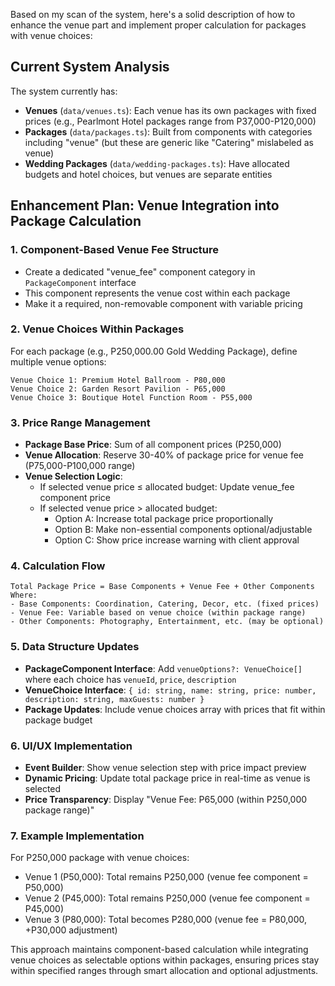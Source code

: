 Based on my scan of the system, here's a solid description of how to enhance the venue part and implement proper calculation for packages with venue choices:

## Current System Analysis

The system currently has:

- **Venues** (`data/venues.ts`): Each venue has its own packages with fixed prices (e.g., Pearlmont Hotel packages range from P37,000-P120,000)
- **Packages** (`data/packages.ts`): Built from components with categories including "venue" (but these are generic like "Catering" mislabeled as venue)
- **Wedding Packages** (`data/wedding-packages.ts`): Have allocated budgets and hotel choices, but venues are separate entities

## Enhancement Plan: Venue Integration into Package Calculation

### 1. **Component-Based Venue Fee Structure**

- Create a dedicated "venue_fee" component category in `PackageComponent` interface
- This component represents the venue cost within each package
- Make it a required, non-removable component with variable pricing

### 2. **Venue Choices Within Packages**

For each package (e.g., P250,000.00 Gold Wedding Package), define multiple venue options:

```
Venue Choice 1: Premium Hotel Ballroom - P80,000
Venue Choice 2: Garden Resort Pavilion - P65,000
Venue Choice 3: Boutique Hotel Function Room - P55,000
```

### 3. **Price Range Management**

- **Package Base Price**: Sum of all component prices (P250,000)
- **Venue Allocation**: Reserve 30-40% of package price for venue fee (P75,000-P100,000 range)
- **Venue Selection Logic**:
  - If selected venue price ≤ allocated budget: Update venue_fee component price
  - If selected venue price > allocated budget:
    - Option A: Increase total package price proportionally
    - Option B: Make non-essential components optional/adjustable
    - Option C: Show price increase warning with client approval

### 4. **Calculation Flow**

```
Total Package Price = Base Components + Venue Fee + Other Components
Where:
- Base Components: Coordination, Catering, Decor, etc. (fixed prices)
- Venue Fee: Variable based on venue choice (within package range)
- Other Components: Photography, Entertainment, etc. (may be optional)
```

### 5. **Data Structure Updates**

- **PackageComponent Interface**: Add `venueOptions?: VenueChoice[]` where each choice has `venueId`, `price`, `description`
- **VenueChoice Interface**: `{ id: string, name: string, price: number, description: string, maxGuests: number }`
- **Package Updates**: Include venue choices array with prices that fit within package budget

### 6. **UI/UX Implementation**

- **Event Builder**: Show venue selection step with price impact preview
- **Dynamic Pricing**: Update total package price in real-time as venue is selected
- **Price Transparency**: Display "Venue Fee: P65,000 (within P250,000 package range)"

### 7. **Example Implementation**

For P250,000 package with venue choices:

- Venue 1 (P50,000): Total remains P250,000 (venue fee component = P50,000)
- Venue 2 (P45,000): Total remains P250,000 (venue fee component = P45,000)
- Venue 3 (P80,000): Total becomes P280,000 (venue fee = P80,000, +P30,000 adjustment)

This approach maintains component-based calculation while integrating venue choices as selectable options within packages, ensuring prices stay within specified ranges through smart allocation and optional adjustments.
